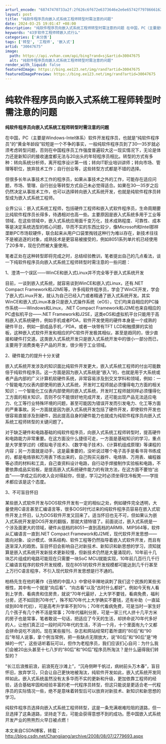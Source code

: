 ```yaml
---
arturl_encode: "68747470733a2f:2f626c6f672e6373646e2e6e65742f79786661626364656667:2f61727469636c652f64657461696c732f3330303437363735"
layout: post
title: "纯软件程序员向嵌入式系统工程师转型时需注意的问题"
date: 2024-03-25 19:01:47 +08:00
description: "纯软件程序员向嵌入式系统工程师转型时需注意的问题 在中国，PC（主要是Windows-Intel体系"
keywords: "43岁软件工程师转嵌入式行么"
categories: ['未分类']
tags: ['转型', '工程师', '嵌入式']
artid: "30047675"
image:
  path: https://api.vvhan.com/api/bing?rand=sj&artid=30047675
  alt: "纯软件程序员向嵌入式系统工程师转型时需注意的问题"
render_with_liquid: false
featuredImage: https://bing.ee123.net/img/rand?artid=30047675
featuredImagePreview: https://bing.ee123.net/img/rand?artid=30047675
---
```


# 纯软件程序员向嵌入式系统工程师转型时需注意的问题

**纯软件程序员向嵌入式系统工程师转型时需注意的问题**

在中国，PC（主要是Windows-Intel体系）软件开发程序员，也就是“纯软件程序员”的“黄金年龄段”较短是一个不争的事实，一般纯软件程序员到了30—35岁就必须考虑转型问题，否则在中国程序员工作强度普遍较大这一现实情况下，无论是体力还是新知识的接收速度都无法与20出头的年轻程序员相比。转型的方式有多种：转向系统分析师，离开程序设计第一线；转向IT职业培训讲师；转向市场、管理等职位，放弃技术工作；自行创业等，这些转型方式都是不错的选择。

但很多长年从事技术工作的程序员，如果从事技术之外的工作，可能存在适应问题，市场、管理、自行创业等转型方式自己未必觉得适合。如果在30—35岁之后仍然决定从事技术工作，也可以选择转向嵌入式系统开发，也就是纯软件程序员转型成为嵌入式系统工程师。

业界公认：嵌入式系统工程师，包括硬件工程师和嵌入式软件程序员，生命周期要比纯软件程序员长得多，待遇相对也高一些。主要原因是嵌入式系统多用于工业等领域，在这些领域中，嵌入式系统应用面千变万化，技术成熟程度、可靠性、成本等是决定系统选型的核心问题，华而不实的东西比较少，像Microsoft和Intel那样垄断PC市场软硬件，联合起来从用户口袋里掏钱这种行为难以存在，新技术往往不是被追逐的对象，成熟技术是更容易被接受的，例如8051系列单片机已经使用了20多年，现在仍然被大量使用。

笔者正处在这种转型即将完成之时，总结经验教训，笔者提出自己的几点看法，谈一下纯软件程序员向嵌入式系统工程师转型时需注意的一些问题：

1、澄清一个误区——WinCE和嵌入式Linux并不完全等于嵌入式系统开发

目前，一谈到嵌入式系统，就容易谈到WinCE和嵌入式Linux，还有.NET Compact Framework和J2ME等，许多纯软件程序员，学会了WinCE开发，学会了嵌入式Linux开发，就认为自己已经入门或者精通了嵌入式系统开发。其实WinCE和嵌入式Linux本身只是嵌入式操作系统（eOS），它们均来自相应的PC操作系统——Windows和Linux，.NET Compact Framework和J2ME也来自相应的PC虚拟机平台——.NET Framework和J2SE，这类eOS和虚拟机平台只能用于高档嵌入式系统硬件，例如手机或者PDA，软件开发使用的硬件本身是一个成熟的硬件平台，例如一部成品手机／PDA，或者一块带有TFT LCD和触摸屏的实验板，这种嵌入式软件开发和相应的PC软件开发极其相似，甚至是趋同的，很少直接和硬件打交道。这类嵌入式系统开发只是嵌入式系统开发中的很小一部分而已，主要用于消费类电子产品的开发，很少用于工业领域。

2、硬件能力的提升十分关键

嵌入式系统开发涉及的知识面比纯软件开发更大，嵌入式系统工程师的付出可能数倍于纯软件程序员。这一方面是因为嵌入式系统是“嵌入”的，也就是用于大系统或者产品内部的广义计算机软硬件系统，非常容易涉及到交叉学科和领域，例如：一个智能电力仪表内部使用的嵌入式系统，开发时工程师就必须懂得电力方面的相关知识；一个智能化工仪表内部使用的嵌入式系统，开发时工程师就同样必须懂得化工方面的相关知识，否则不仅不能很好地完成开发，还可能出现产品无法适应电力、化工等行业特殊环境的问题，甚至可能因为错误开发而引发电力、化工等方面的严重事故。另一方面就是因为嵌入式系统开发包括了硬件开发，即使软件开发也很容易直接涉及到硬件，因此提高自身的硬件能力也就成为纯软件程序员向嵌入式系统工程师转型的关键问题了。

对于缺乏硬件和电路基础的纯软件程序员，向嵌入式系统工程师转型时，提高硬件和电路能力非常重要。在这方面没什么捷径可走，一方面是基础知识的学习，重点是大学里学过的《模拟电子技术》、《数字电子技术》、《计算机组成原理》等课程的内容；另一方面就是动手，这是最重要的，没听说过哪个电子高手是看书背书练成的，都是电烙铁和万用表下练出来的，自己购买元器件、电烙铁、万用表、编程器等必须的材料和工具，自己查资料设计电路，自行动手焊接制作实验板和电路，不要依靠成品实验板，是提高嵌入式系统硬件能力的有效方法，在这方面不要怕“出血”——学成之后的收入会对得起你，但是，学习之时必须坐得住冷板凳——学技术都应该是这个态度。

3、不可盲目怀旧

某些嵌入式软件开发与DOS软件开发有一定的相似之处，例如硬件完全透明，大量使用C语言甚至汇编语言等，很多DOS时代过来的纯软件程序员容易在嵌入式软件开发上怀旧，认为DOS软件开发又回来了。适当怀旧也无不可，但如果认为嵌入式系统开发是DOS开发的翻版，那就大错特错了。前面说过，嵌入式系统是一个涉及面更大的领域，硬件从低档的8051一直到高档的ARM9、MIPS64等，软件从汇编语言一直到.NET Compact Framework和J2ME，现代软件开发思想——面向对象、设计模式、体系结构、软件工程等仍然指导着嵌入式软件开发，而且有逐渐深入的趋势。盲目怀旧会影响自己对新技术、新知识和新思想的学习，须知就算是嵌入式系统开发新技术更新较慢，但新技术仍然是大量涌现的，10年前十几块芯片组成的电路可能现在只需要一块SoC MCU就能实现，10年前几百行几千行汇编语言程序的软件开发规模，现在8051的软件开发规模都可能达到几千行甚至上万行C语言程序，不引入现代软件开发思想是行不通的。

柏杨先生在他的著作《丑陋的中国人》中曾经辛辣地讽刺了我们这个民族的某些劣根性，其中有一个就是“向后看”、“向古看”以及“古时什么都好”。例如今天有人看到上学贵、看病贵和住房贵，就说“70年代最好，上大学不要钱，看病免费，福利分房，还不如回到70年代”，殊不知70年代上大学确实不要钱，还有补助（一直延续到80年代初），可是高考升学率不到10％；70年代看病免费，可是当时一家生好几个孩子有几个养不活是常事；70年代福利分房，可是一家三代人挤十几平方米的房子也是常事，笔者敢说一句话，把适应了今天的生活，却拼命说70年代多好的人，让他们真正过一段时间70年代的生活，不消一个月，十个里面有九个又都会拼命说吃不消的。现在某些报刊、杂志和网站经常盯着所谓的“80后”和“90后”年轻人说事，拿个例当常例，把一些缺点无限放大，说“80后”和“90后”是“垮掉的一代”，这些话听着玩可以，但作为老程序员，我们应该扪心自问：为什么我们会被20出头甚至十七八岁的“80后”和“90后”程序员所淘汰？是什么逼得我们转型的？

“长江后浪推前浪，前浪死在沙滩上”，“沉舟侧畔千帆过，病树前头万木春”，盲目怀旧，放弃学习，只会让自己更快地被淘汰，纯软件开发如此，嵌入式系统开发同样如此。嵌入式系统虽然没有太多华而不实的更新和升级，更加依靠工程师的经验，适合基础牢固和经验丰富的老一代程序员转型，但这只能说是更适合老一代程序员的实际情况一些，绝不是意味着转型后可以放弃对新技术、新知识和新思想的学习。

纯软件程序员选择向嵌入式系统工程师转型，这是一条充满艰难险阻的道路，但一旦选择了这条道路，坚持走下去，可能会获得意想不到的成功。愿中国嵌入式系统开发产业的熊熊烈火早日被点燃！

本文来自CSDN博客，转载：
<http://blog.csdn.net/Changjiang/archive/2008/08/07/2779693.aspx>